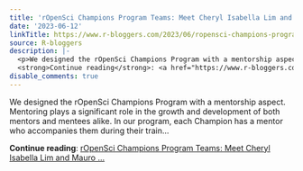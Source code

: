 ```yaml
---
title: 'rOpenSci Champions Program Teams: Meet Cheryl Isabella Lim and Mauro Lepore'
date: '2023-06-12'
linkTitle: https://www.r-bloggers.com/2023/06/ropensci-champions-program-teams-meet-cheryl-isabella-lim-and-mauro-lepore/
source: R-bloggers
description: |-
  <p>We designed the rOpenSci Champions Program with a mentorship aspect. Mentoring plays a significant role in the growth and development of both mentors and mentees alike. In our program, each Champion has a mentor who accompanies them during their train...</p>
  <strong>Continue reading</strong>: <a href="https://www.r-bloggers.com/2023/06/ropensci-champions-program-teams-meet-cheryl-isabella-lim-and-mauro-lepore/">rOpenSci Champions Program Teams: Meet Cheryl Isabella Lim and Mauro ...
disable_comments: true
---
```

<p>We designed the rOpenSci Champions Program with a mentorship aspect. Mentoring plays a significant role in the growth and development of both mentors and mentees alike. In our program, each Champion has a mentor who accompanies them during their train...</p>
<strong>Continue reading</strong>: <a href="https://www.r-bloggers.com/2023/06/ropensci-champions-program-teams-meet-cheryl-isabella-lim-and-mauro-lepore/">rOpenSci Champions Program Teams: Meet Cheryl Isabella Lim and Mauro ...